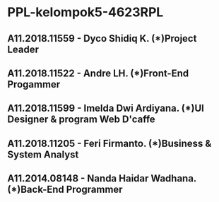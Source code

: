 # PPL-kelompok5-4623RPL
A11.2018.11559 - Dyco Shidiq K. (*)Project Leader
-
A11.2018.11522 - Andre LH. (*)Front-End Progammer
-
A11.2018.11599 - Imelda Dwi Ardiyana. (*)UI Designer & program Web D'caffe
-
A11.2018.11205 - Feri Firmanto. (*)Business & System Analyst
-
A11.2014.08148 - Nanda Haidar Wadhana. (*)Back-End Programmer
-
